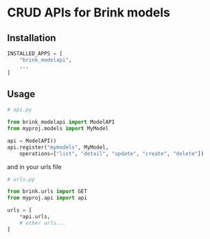 # CRUD APIs for Brink models

## Installation

```python
INSTALLED_APPS = [
    "brink_modelapi",
    ...
]
```
## Usage

```python
# api.py

from brink_modelapi import ModelAPI
from myproj.models import MyModel

api = ModelAPI()
api.register("mymodels", MyModel,
    operations=["list", "detail", "update", "create", "delete"])
```

and in your urls file

```python
# urls.py

from brink.urls import GET
from myproj.api import api

urls = [
    *api.urls,
    # other urls...
]
```
